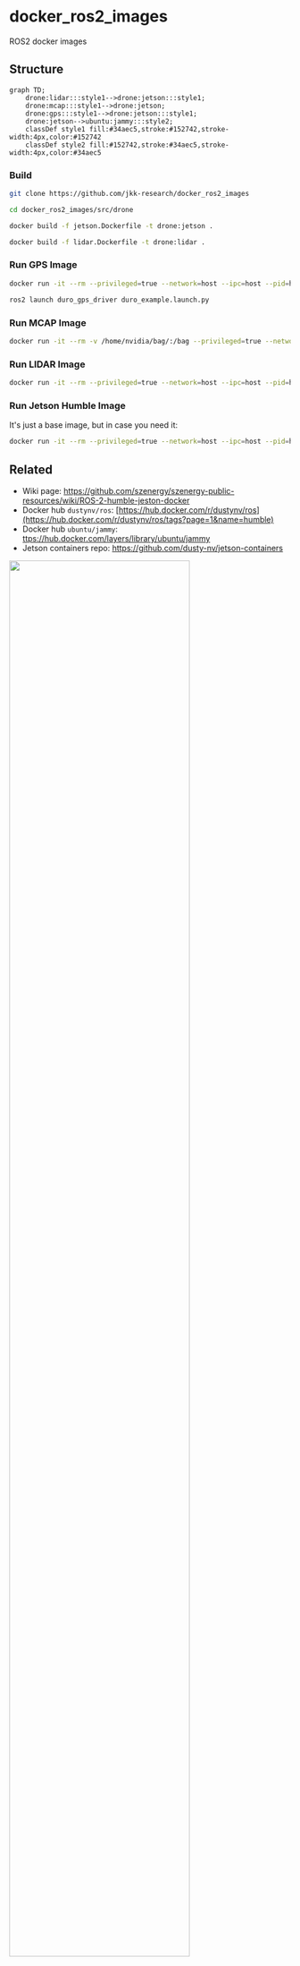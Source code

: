 # docker_ros2_images
ROS2 docker images

## Structure

```mermaid
graph TD;
    drone:lidar:::style1-->drone:jetson:::style1;
    drone:mcap:::style1-->drone:jetson;
    drone:gps:::style1-->drone:jetson:::style1;
    drone:jetson-->ubuntu:jammy:::style2;
    classDef style1 fill:#34aec5,stroke:#152742,stroke-width:4px,color:#152742
    classDef style2 fill:#152742,stroke:#34aec5,stroke-width:4px,color:#34aec5
```

### Build 
```bash
git clone https://github.com/jkk-research/docker_ros2_images
```

```bash
cd docker_ros2_images/src/drone
```

```bash
docker build -f jetson.Dockerfile -t drone:jetson .
```

```bash
docker build -f lidar.Dockerfile -t drone:lidar .
```



### Run GPS Image
```bash
docker run -it --rm --privileged=true --network=host --ipc=host --pid=host --name gps1 drone:gps
```

``` bash
ros2 launch duro_gps_driver duro_example.launch.py
```

### Run MCAP Image
```bash
docker run -it --rm -v /home/nvidia/bag/:/bag --privileged=true --network=host --ipc=host --pid=host --name mcap1 drone:mcap 
```

### Run LIDAR Image
```bash
docker run -it --rm --privileged=true --network=host --ipc=host --pid=host --name lidar1 drone:lidar
```
### Run Jetson Humble Image

It's just a base image, but in case you need it:

```bash
docker run -it --rm --privileged=true --network=host --ipc=host --pid=host --name jetson1 drone:jetson 
```


## Related
- Wiki page: https://github.com/szenergy/szenergy-public-resources/wiki/ROS-2-humble-jeston-docker
- Docker hub `dustynv/ros`: [https://hub.docker.com/r/dustynv/ros](https://hub.docker.com/r/dustynv/ros/tags?page=1&name=humble)
- Docker hub `ubuntu/jammy`: [ttps://hub.docker.com/layers/library/ubuntu/jammy](https://hub.docker.com/layers/library/ubuntu/jammy/images/sha256-c9cf959fd83770dfdefd8fb42cfef0761432af36a764c077aed54bbc5bb25368?context=explore)
- Jetson containers repo: https://github.com/dusty-nv/jetson-containers




<img src="https://github.com/szenergy/szenergy-public-resources/assets/11504709/0bee08b0-37e9-4a22-9bb9-da86c677ab76" width="80%" />